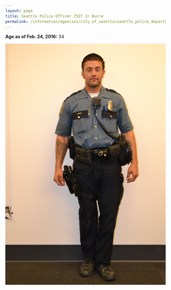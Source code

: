 ```yaml
---
layout: page
title: Seattle Police Officer 7527 Jr Ducre
permalink: /information/agencies/city_of_seattle/seattle_police_department/copbook/7527/
---
```


**Age as of Feb. 24, 2016:** 34


<img src="/records/seattle_police_officer_7527.jpg" />